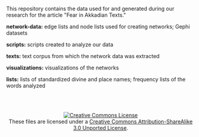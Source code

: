 This repository contains the data used for and generated during our research for the article "Fear in Akkadian Texts." 

<b>network-data:</b> edge lists and node lists used for creating networks; Gephi datasets

<b>scripts:</b> scripts created to analyze our data

<b>texts:</b> text corpus from which the network data was extracted

<b>visualizations:</b> visualizations of the networks

<b>lists:</b> lists of standardized divine and place names; frequency lists of the words analyzed

<br><br>

<p align="center">
<a rel="license" href="http://creativecommons.org/licenses/by-sa/3.0/"><img alt="Creative Commons License" style="border-width:0" src="https://i.creativecommons.org/l/by-sa/3.0/88x31.png" /></a><br />These files are licensed under a <a rel="license" href="http://creativecommons.org/licenses/by-sa/3.0/">Creative Commons Attribution-ShareAlike 3.0 Unported License</a>.</p>
